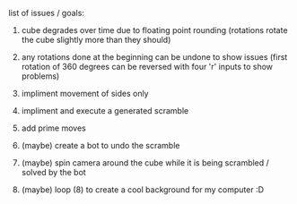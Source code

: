 list of issues / goals:

1) cube degrades over time due to floating point rounding (rotations rotate the cube slightly more than they should)

3) any rotations done at the beginning can be undone to show issues (first rotation of 360 degrees can be reversed with four 'r' inputs to show problems)

4) impliment movement of sides only

5) impliment and execute a generated scramble

6) add prime moves

7) (maybe) create a bot to undo the scramble

8) (maybe) spin camera around the cube while it is being scrambled / solved by the bot

9) (maybe) loop (8) to create a cool background for my computer :D
